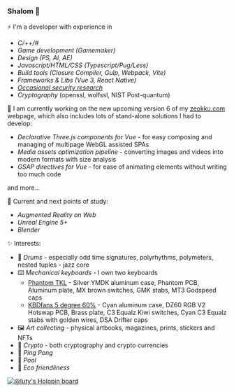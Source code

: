 ### Shalom 👋

⚡ I'm a developer with experience in 
- _C/++/#_
- _Game development (Gamemaker)_
- _Design (PS, AI, AE)_
- _Javascript/HTML/CSS (Typescript/Pug/Less)_
- _Build tools (Closure Compiler, Gulp, Webpack, Vite)_
- _Frameworks & Libs (Vue 3, React Native)_
- _[Occasional security research](https://hackerone.com/lt_1/?type=user)_
- _Cryptography_ (openssl, wolfssl, NIST Post-quantum)

🔭 I am currently working on the new upcoming version 6 of my [zeokku.com](https://zeokku.com) webpage, which also includes lots of stand-alone solutions I had to develop:
- _Declarative Three.js components for Vue_ - for easy composing and managing of multipage WebGL assisted SPAs
- _Media assets optimization pipeline_ - converting images and videos into modern formats with size analysis
- _GSAP directives for Vue_ - for ease of animating elements without writing too much code

and more...

🌱 Current and next points of study:
- _Augmented Reality on Web_
- _Unreal Engine 5+_
- _Blender_

✨ Interests:
- 🥁 _Drums_ - especially odd time signatures, polyrhythms, polymeters, nested tuples - jazz core
- ⌨️ _Mechanical keyboards_ - I own two keyboards
    - <u>Phantom TKL</u> - Silver YMDK aluminum case, Phantom PCB, Aluminum plate, MX brown switches, GMK stabs, MT3 Godspeed caps
    - <u>KBDfans 5 degree 60%</u> - Cyan aluminum case, DZ60 RGB V2 Hotswap PCB, Brass plate, C3 Equalz Kiwi switches, Cyan C3 Equalz stabs with golden wires, DSA Drifter caps
- 🖼️ _Art collecting_ - physical artbooks, magazines, prints, stickers and NFTs
- 💎 _Crypto_ - both cryptography and crypto currencies
- 🏓 _Ping Pong_
- 🎱 _Pool_
- 🍃 _Eco friendliness_

[![@luty's Holopin board](https://holopin.io/api/user/board?user=luty)](https://holopin.io/@luty)

<!--
**Lutymane/Lutymane** is a ✨ _special_ ✨ repository because its `README.md` (this file) appears on your GitHub profile.

Here are some ideas to get you started:

- 🔭 I’m currently working on ...
- 🌱 I’m currently learning ...
- 👯 I’m looking to collaborate on ...
- 🤔 I’m looking for help with ...
- 💬 Ask me about ...
- 📫 How to reach me: ...
- 😄 Pronouns: ...
- ⚡ Fun fact: ...
-->

